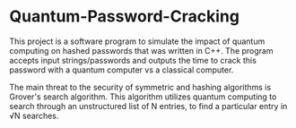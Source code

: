 # Quantum-Password-Cracking

This project is a software program to simulate the impact of quantum computing on hashed passwords that was written in C++. The program accepts input strings/passwords and outputs the time to crack this password with a quantum computer vs a classical computer. 

The main threat to the security of symmetric and hashing algorithms is Grover's search algorithm. This algorithm utilizes quantum computing to search through an unstructured list of N entries, to find a particular entry in √N searches. 
